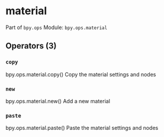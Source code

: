 # material

Part of `bpy.ops`
Module: `bpy.ops.material`

## Operators (3)

### `copy`

bpy.ops.material.copy()
Copy the material settings and nodes

### `new`

bpy.ops.material.new()
Add a new material

### `paste`

bpy.ops.material.paste()
Paste the material settings and nodes
